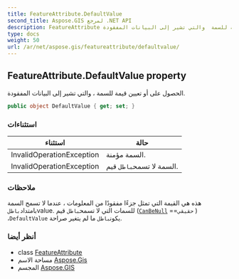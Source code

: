 ```yaml
---
title: FeatureAttribute.DefaultValue
second_title: Aspose.GIS لمرجع .NET API
description: FeatureAttribute ملكية. الحصول على أو تعيين قيمة للسمة  والتي تشير إلى البيانات المفقودة.
type: docs
weight: 50
url: /ar/net/aspose.gis/featureattribute/defaultvalue/
---
```

## FeatureAttribute.DefaultValue property

الحصول على أو تعيين قيمة للسمة ، والتي تشير إلى البيانات المفقودة.

```csharp
public object DefaultValue { get; set; }
```

### استثناءات

| استثناء | حالة |
| --- | --- |
| InvalidOperationException | السمة مؤمنة. |
| InvalidOperationException | السمة لا تسمح`باطل` قيم. |

### ملاحظات

هذه هي القيمة التي تمثل جزءًا مفقودًا من المعلومات ، عندما لا تسمح السمة بامتداد`باطل`value. للسمات التي لا تسمح`باطل` قيم ([`CanBeNull`](../canbenull/) ==`حقيقي` ) ،`DefaultValue` يكون`باطل` ما لم يتغير صراحة.

### أنظر أيضا

* class [FeatureAttribute](../)
* مساحة الاسم [Aspose.Gis](../../featureattribute/)
* المجسم [Aspose.GIS](../../../)



